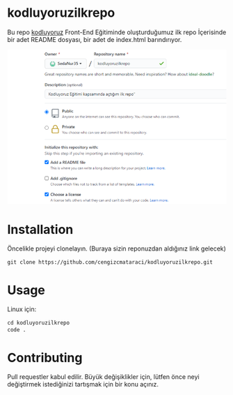# kodluyoruzilkrepo
 Bu repo [kodluyoruz](https://www.kodluyoruz.org/) Front-End Eğitiminde oluşturduğumuz ilk repo İçerisinde bir adet README dosyası, bir adet de index.html barındırıyor.

![](proje.png)

 # Installation
 Öncelikle projeyi clonelayın. (Buraya sizin reponuzdan aldığınız link gelecek)

 ``` 
 git clone https://github.com/cengizcmataraci/kodluyoruzilkrepo.git  

 ```

 # Usage
 Linux için: 

   ``` 
   cd kodluyoruzilkrepo 
   code .
   ```

   

 # Contributing
 Pull requestler kabul edilir. Büyük değişiklikler için, lütfen önce neyi değiştirmek istediğinizi tartışmak için bir konu açınız.
